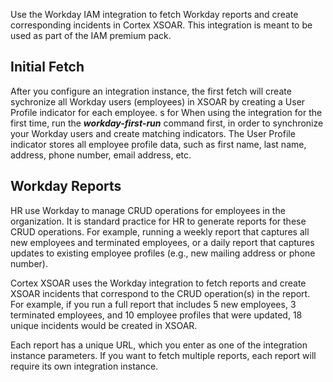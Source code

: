 Use the Workday IAM integration to fetch Workday reports and create corresponding incidents in Cortex XSOAR. This integration is meant to be used as part of the IAM premium pack.

## Initial Fetch
After you configure an integration instance, the first fetch will create sychronize all Workday users (employees) in XSOAR by creating a User Profile indicator for each employee. s for When using the integration for the first time, run the ***workday-first-run*** command first, in order to synchronize your Workday users and create matching indicators. The User Profile indicator stores all employee profile data, such as first name, last name, address, phone number, email address, etc.

## Workday Reports
HR use Workday to manage CRUD operations for employees in the organization. It is standard practice for HR to generate reports for these CRUD operations. For example, running a weekly report that captures all new employees and terminated employees, or a daily report that captures updates to existing employee profiles (e.g., new mailing address or phone number).

Cortex XSOAR uses the Workday integration to fetch reports and create XSOAR incidents that correspond to the CRUD operation(s) in the report. For example, if you run a full report that includes 5 new employees, 3 terminated employees, and 10 employee profiles that were updated, 18 unique incidents would be created in XSOAR.

Each report has a unique URL, which you enter as one of the integration instance parameters. If you want to fetch multiple reports, each report will require its own integration instance.

